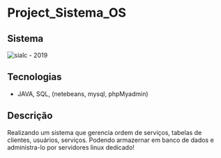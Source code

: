 # Project_Sistema_OS

## Sistema
![sialc - 2019](https://appsindicato.org.br/wp-content/uploads/2016/01/ok.jpg)

## Tecnologias

- JAVA, SQL, (netebeans, mysql, phpMyadmin)


## Descrição

Realizando um sistema que gerencia ordem de serviços, tabelas de clientes, usuários, serviços. Podendo armazernar em banco de dados e administra-lo por servidores linux dedicado!
